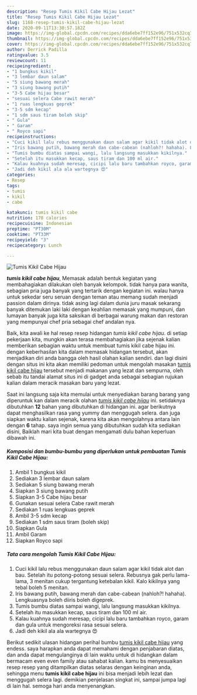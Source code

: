 ```yaml
---
description: "Resep Tumis Kikil Cabe Hijau Lezat"
title: "Resep Tumis Kikil Cabe Hijau Lezat"
slug: 1168-resep-tumis-kikil-cabe-hijau-lezat
date: 2020-09-11T13:30:57.182Z
image: https://img-global.cpcdn.com/recipes/dda6ebe7ff152e96/751x532cq70/tumis-kikil-cabe-hijau-foto-resep-utama.jpg
thumbnail: https://img-global.cpcdn.com/recipes/dda6ebe7ff152e96/751x532cq70/tumis-kikil-cabe-hijau-foto-resep-utama.jpg
cover: https://img-global.cpcdn.com/recipes/dda6ebe7ff152e96/751x532cq70/tumis-kikil-cabe-hijau-foto-resep-utama.jpg
author: Derrick Padilla
ratingvalue: 3.5
reviewcount: 11
recipeingredient:
- "1 bungkus kikil"
- "3 lembar daun salam"
- "5 siung bawang merah"
- "3 siung bawang putih"
- "3-5 Cabe hijau besar"
- "sesuai selera Cabe rawit merah"
- "1 ruas lengkuas geprek"
- "3-5 sdm kecap"
- "1 sdm saus tiram boleh skip"
- " Gula"
- " Garam"
- " Royco sapi"
recipeinstructions:
- "Cuci kikil lalu rebus menggunakan daun salam agar kikil tidak alot dan bau. Setelah itu potong-potong sesuai selera. Rebusnya gak perlu lama-lama, 3 menitan cukup tergantung ketebalan kikil. Kalo kikilnya yang tebal boleh 5 menitan."
- "Iris bawang putih, bawang merah dan cabe-cabean (nahloh?! hahaha). Lengkuasnya boleh diiris boleh digeprek."
- "Tumis bumbu diatas sampai wangi, lalu langsung masukkan kikilnya."
- "Setelah itu masukkan kecap, saus tiram dan 100 ml air."
- "Kalau kuahnya sudah meresap, cicipi lalu baru tambahkan royco, garam dan gula untuk mengoreksi rasa sesuai selera."
- "Jadi deh kikil ala ala wartegnya 😍"
categories:
- Resep
tags:
- tumis
- kikil
- cabe

katakunci: tumis kikil cabe 
nutrition: 178 calories
recipecuisine: Indonesian
preptime: "PT30M"
cooktime: "PT33M"
recipeyield: "3"
recipecategory: Lunch

---
```



![Tumis Kikil Cabe Hijau](https://img-global.cpcdn.com/recipes/dda6ebe7ff152e96/751x532cq70/tumis-kikil-cabe-hijau-foto-resep-utama.jpg)

<b><i>tumis kikil cabe hijau</i></b>, Memasak adalah bentuk kegiatan yang membahagiakan dilakukan oleh banyak kelompok. tidak hanya para wanita, sebagian pria juga banyak yang tertarik dengan kegiatan ini. walau hanya untuk sekedar seru seruan dengan teman atau memang sudah menjadi passion dalam dirinya. tidak asing lagi dalam dunia juru masak sekarang banyak ditemukan laki laki dengan keahlian memasak yang mumpuni, dan lumayan banyak juga kita saksikan di berbagai warung makan dan restoran yang mempunyai chef pria sebagai chef andalan nya.



Baik, kita awali ke hal resep resep hidangan <i>tumis kikil cabe hijau</i>. di setiap pekerjaan kita, mungkin akan terasa membahagiakan jika sejenak kalian memberikan sebagian waktu untuk membuat tumis kikil cabe hijau ini. dengan keberhasilan kita dalam memasak hidangan tersebut, akan menjadikan diri anda bangga oleh hasil olahan kalian sendiri. dan lagi disini dengan situs ini kita akan memiliki pedoman untuk mengolah masakan <u>tumis kikil cabe hijau</u> tersebut menjadi makanan yang lezat dan sempurna, oleh sebab itu tandai alamat situs ini di gadget anda sebagai sebagian rujukan kalian dalam meracik masakan baru yang lezat.


Saat ini langsung saja kita memulai untuk menyediakan barang barang yang diperuntuk kan dalam meracik olahan <u><i>tumis kikil cabe hijau</i></u> ini. setidaknya dibutuhkan <b>12</b> bahan yang dibutuhkan di hidangan ini. agar berikutnya dapat menghasilkan rasa yang yummy dan menggugah selera. dan juga siapkan waktu kalian sejenak, karena kita akan mengolahnya antara lain dengan <b>6</b> tahap. saya ingin semua yang dibutuhkan sudah kita sediakan disini, Baiklah mari kita buat dengan mengamati dulu bahan keperluan dibawah ini.

<!--inarticleads1-->

##### Komposisi dan bumbu-bumbu yang diperlukan untuk pembuatan Tumis Kikil Cabe Hijau:

1. Ambil 1 bungkus kikil
1. Sediakan 3 lembar daun salam
1. Sediakan 5 siung bawang merah
1. Siapkan 3 siung bawang putih
1. Siapkan 3-5 Cabe hijau besar
1. Gunakan sesuai selera Cabe rawit merah
1. Sediakan 1 ruas lengkuas geprek
1. Ambil 3-5 sdm kecap
1. Sediakan 1 sdm saus tiram (boleh skip)
1. Siapkan  Gula
1. Ambil  Garam
1. Siapkan  Royco sapi




<!--inarticleads2-->

##### Tata cara mengolah Tumis Kikil Cabe Hijau:

1. Cuci kikil lalu rebus menggunakan daun salam agar kikil tidak alot dan bau. Setelah itu potong-potong sesuai selera. Rebusnya gak perlu lama-lama, 3 menitan cukup tergantung ketebalan kikil. Kalo kikilnya yang tebal boleh 5 menitan.
1. Iris bawang putih, bawang merah dan cabe-cabean (nahloh?! hahaha). Lengkuasnya boleh diiris boleh digeprek.
1. Tumis bumbu diatas sampai wangi, lalu langsung masukkan kikilnya.
1. Setelah itu masukkan kecap, saus tiram dan 100 ml air.
1. Kalau kuahnya sudah meresap, cicipi lalu baru tambahkan royco, garam dan gula untuk mengoreksi rasa sesuai selera.
1. Jadi deh kikil ala ala wartegnya 😍




Berikut sedikit ulasan hidangan perihal bumbu <u>tumis kikil cabe hijau</u> yang endess. saya harapkan anda dapat memahami dengan penjabaran diatas, dan anda dapat mengulanginya di lain waktu untuk di hidangkan dalam bermacam even even family atau sahabat kalian. kamu bs menyesuaikan resep resep yang ditampilkan diatas selaras dengan keinginan anda, sehingga menu <b>tumis kikil cabe hijau</b> ini bisa menjadi lebih lezat dan menggugah selera lagi. demikian penjelasan singkat ini, sampai jumpa lagi di lain hal. semoga hari anda menyenangkan.
